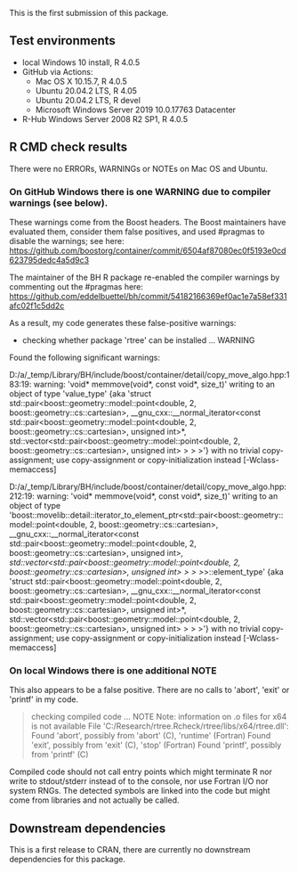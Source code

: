 This is the first submission of this package.

## Test environments

* local Windows 10 install, R 4.0.5
* GitHub via Actions:
  * Mac OS X 10.15.7, R 4.0.5
  * Ubuntu 20.04.2 LTS, R 4.05
  * Ubuntu 20.04.2 LTS, R devel
  * Microsoft Windows Server 2019 10.0.17763 Datacenter
* R-Hub Windows Server 2008 R2 SP1, R 4.0.5

## R CMD check results

There were no ERRORs, WARNINGs or NOTEs on Mac OS and Ubuntu.

### On GitHub Windows there is one WARNING due to compiler warnings (see below).

These warnings come from the Boost headers. The Boost maintainers have evaluated them, consider them false positives, and used #pragmas to disable the warnings; see here:
https://github.com/boostorg/container/commit/6504af87080ec0f5193e0cd623795dedc4a5d9c3

The maintainer of the BH R package re-enabled the compiler warnings by commenting out the #pragmas here:
https://github.com/eddelbuettel/bh/commit/54182166369ef0ac1e7a58ef331afc02f1c5dd2c

As a result, my code generates these false-positive warnings:

* checking whether package 'rtree' can be installed ... WARNING

Found the following significant warnings:

  D:/a/_temp/Library/BH/include/boost/container/detail/copy_move_algo.hpp:183:19: warning: 'void* memmove(void*, const void*, size_t)' writing to an object of type 'value_type' {aka 'struct std::pair<boost::geometry::model::point<double, 2, boost::geometry::cs::cartesian>, __gnu_cxx::__normal_iterator<const std::pair<boost::geometry::model::point<double, 2, boost::geometry::cs::cartesian>, unsigned int>*, std::vector<std::pair<boost::geometry::model::point<double, 2, boost::geometry::cs::cartesian>, unsigned int> > > >'} with no trivial copy-assignment; use copy-assignment or copy-initialization instead [-Wclass-memaccess]

  D:/a/_temp/Library/BH/include/boost/container/detail/copy_move_algo.hpp:212:19: warning: 'void* memmove(void*, const void*, size_t)' writing to an object of type 'boost::movelib::detail::iterator_to_element_ptr<std::pair<boost::geometry::model::point<double, 2, boost::geometry::cs::cartesian>, __gnu_cxx::__normal_iterator<const std::pair<boost::geometry::model::point<double, 2, boost::geometry::cs::cartesian>, unsigned int>*, std::vector<std::pair<boost::geometry::model::point<double, 2, boost::geometry::cs::cartesian>, unsigned int> > > >*>::element_type' {aka 'struct std::pair<boost::geometry::model::point<double, 2, boost::geometry::cs::cartesian>, __gnu_cxx::__normal_iterator<const std::pair<boost::geometry::model::point<double, 2, boost::geometry::cs::cartesian>, unsigned int>*, std::vector<std::pair<boost::geometry::model::point<double, 2, boost::geometry::cs::cartesian>, unsigned int> > > >'} with no trivial copy-assignment; use copy-assignment or copy-initialization instead [-Wclass-memaccess]

### On local Windows there is one additional NOTE

This also appears to be a false positive. There are no calls to 'abort', 'exit' or 'printf' in my code.

> checking compiled code ... NOTE
  Note: information on .o files for x64 is not available
  File 'C:/Research/rtree.Rcheck/rtree/libs/x64/rtree.dll':
    Found 'abort', possibly from 'abort' (C), 'runtime' (Fortran)
    Found 'exit', possibly from 'exit' (C), 'stop' (Fortran)
    Found 'printf', possibly from 'printf' (C)
  
  Compiled code should not call entry points which might terminate R nor
  write to stdout/stderr instead of to the console, nor use Fortran I/O
  nor system RNGs. The detected symbols are linked into the code but
  might come from libraries and not actually be called.


## Downstream dependencies

This is a first release to CRAN, there are currently no downstream dependencies for this package.
